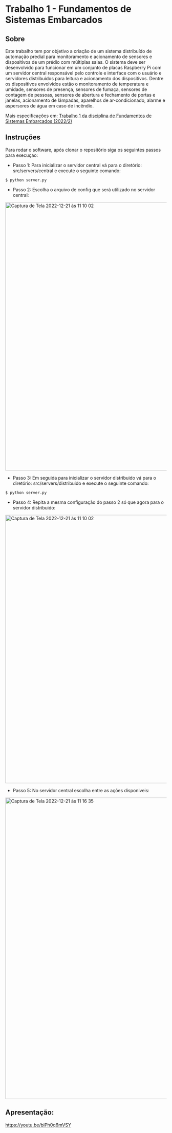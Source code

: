 # Trabalho 1 - Fundamentos de Sistemas Embarcados
## Sobre
Este trabalho tem por objetivo a criação de um sistema distribuído de automação predial para monitoramento e acionamento de sensores e dispositivos de um prédio com múltiplas salas. O sistema deve ser desenvolvido para funcionar em um conjunto de placas Raspberry Pi com um servidor central responsável pelo controle e interface com o usuário e servidores distribuídos para leitura e acionamento dos dispositivos. Dentre os dispositivos envolvidos estão o monitoramento de temperatura e umidade, sensores de presença, sensores de fumaça, sensores de contagem de pessoas, sensores de abertura e fechamento de portas e janelas, acionamento de lâmpadas, aparelhos de ar-condicionado, alarme e aspersores de água em caso de incêndio.

Mais especificações em: [Trabalho 1 da disciplina de Fundamentos de Sistemas Embarcados (2022/2)](https://gitlab.com/fse_fga/trabalhos-2022_2/trabalho-1-2022-2)

## Instruções
Para rodar o software, após clonar o repositório siga os seguintes passos para execuçao:

* Passo 1: Para inicializar o servidor central vá para o diretório: src/servers/central e execute o seguinte comando:
```
$ python server.py
```

* Passo 2: Escolha o arquivo de config que será utilizado no servidor central: 
<img width="835" alt="Captura de Tela 2022-12-21 às 11 10 02" src="https://user-images.githubusercontent.com/40725728/208925597-e8f7569c-3029-4b6a-b22a-7c99fefb885c.png">

* Passo 3: Em seguida para inicializar o servidor distribuido vá para o diretório: src/servers/distribuido e execute o seguinte comando:
```
$ python server.py
```
* Passo 4: Repita a mesma configuração do passo 2 só que agora para o servidor distribuido: 
<img width="835" alt="Captura de Tela 2022-12-21 às 11 10 02" src="https://user-images.githubusercontent.com/40725728/208925597-e8f7569c-3029-4b6a-b22a-7c99fefb885c.png">

* Passo 5: No servidor central escolha entre as ações disponiveis: 
<img width="938" alt="Captura de Tela 2022-12-21 às 11 16 35" src="https://user-images.githubusercontent.com/40725728/208926172-cd4b2939-d6eb-4711-9da9-02dc56a3aa3a.png">

## Apresentação:
https://youtu.be/biPh0q6mVSY


